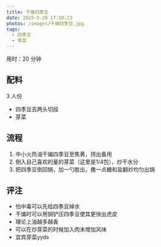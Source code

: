```yaml
---
title: 干煸四季豆
date: 2025-5-20 17:50:23
photos: /images/干煸四季豆.jpg
tags:
  - 四季豆
  - 素菜
---
```


用时：20 分钟

## 配料

3 人份

- 四季豆去两头切段
- 芽菜

<!--more-->

## 流程

1. 中小火热油干煸四季豆至焦黄，捞出备用
2. 倒入自己喜欢的量的芽菜（这里是1/4包），炒干水分
3. 把四季豆倒回锅，加一勺胜出，撒一点糖和盐翻炒均匀出锅

## 评注

- 怕中毒可以先给四季豆焯水
- 干煸时可以用锅铲压四季豆使其更快出虎皮
- 理论上油越多越香
- 可以在炒芽菜的时候加入肉末增加风味
- 宜宾芽菜yyds
